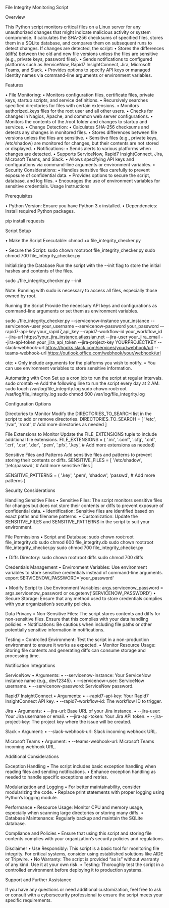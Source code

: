File Integrity Monitoring Script

Overview

This Python script monitors critical files on a Linux server for any unauthorized changes that might indicate malicious activity or system compromise. It calculates the SHA-256 checksums of specified files, stores them in a SQLite database, and compares them on subsequent runs to detect changes. If changes are detected, the script: • Stores the differences (diffs) between the old and new file versions unless the files are sensitive (e.g., private keys, password files). • Sends notifications to configured platforms such as ServiceNow, Rapid7 InsightConnect, Jira, Microsoft Teams, and Slack. • Provides options to specify API keys or managed identity names via command-line arguments or environment variables.

Features

•	File Monitoring:
•	Monitors configuration files, certificate files, private keys, startup scripts, and service definitions.
•	Recursively searches specified directories for files with certain extensions.
•	Monitors authorized_keys files for the root user and all other users.
•	Checks for changes in Nagios, Apache, and common web server configurations.
•	Monitors the contents of the /root folder and changes to startup and services.
•	Change Detection:
•	Calculates SHA-256 checksums and detects any changes in monitored files.
•	Stores differences between file versions unless the files are sensitive.
•	Sensitive files (e.g., private keys, /etc/shadow) are monitored for changes, but their contents are not stored or displayed.
•	Notifications:
•	Sends alerts to various platforms when changes are detected.
•	Supports ServiceNow, Rapid7 InsightConnect, Jira, Microsoft Teams, and Slack.
•	Allows specifying API keys and configurations via command-line arguments or environment variables.
•	Security Considerations:
•	Handles sensitive files carefully to prevent exposure of confidential data.
•	Provides options to secure the script, database, and log files.
•	Encourages the use of environment variables for sensitive credentials.
Usage Instructions

Prerequisites

• Python Version: Ensure you have Python 3.x installed. • Dependencies: Install required Python packages.

pip install requests

Script Setup

• Make the Script Executable: chmod +x file_integrity_checker.py

• Secure the Script: sudo chown root:root file_integrity_checker.py sudo chmod 700 file_integrity_checker.py

Initializing the Database Run the script with the --init flag to store the initial hashes and contents of the files.

sudo ./file_integrity_checker.py --init

Note: Running with sudo is necessary to access all files, especially those owned by root.

Running the Script
Provide the necessary API keys and configurations as command-line arguments or set them as environment variables.

sudo ./file_integrity_checker.py
--servicenow-instance your_instance
--servicenow-user your_username
--servicenow-password your_password
--rapid7-api-key your_rapid7_api_key
--rapid7-workflow-id your_workflow_id
--jira-url https://your_jira_instance.atlassian.net
--jira-user your_jira_email
--jira-api-token your_jira_api_token
--jira-project-key YOURPROJECTKEY
--slack-webhook-url https://hooks.slack.com/services/your/webhook/url
--teams-webhook-url https://outlook.office.com/webhook/your/webhook/url

ote: • Only include arguments for the platforms you wish to notify. • You can use environment variables to store sensitive information.

Automating with Cron Set up a cron job to run the script at regular intervals. sudo crontab -e
Add the following line to run the script every day at 2 AM: sudo touch /var/log/file_integrity.log sudo chown root:root /var/log/file_integrity.log sudo chmod 600 /var/log/file_integrity.log

Configuration Options

Directories to Monitor Modify the DIRECTORIES_TO_SEARCH list in the script to add or remove directories. DIRECTORIES_TO_SEARCH = [ '/etc', '/var', '/root', # Add more directories as needed ]

File Extensions to Monitor Update the FILE_EXTENSIONS tuple to include additional file extensions. FILE_EXTENSIONS = ( '.ini', '.conf', '.cfg', '.cnf', '.crt', '.csr', '.der', '.pem', '.pfx', '.key', # Add more extensions as needed)

Sensitive Files and Patterns Add sensitive files and patterns to prevent storing their contents or diffs.
SENSITIVE_FILES = [ '/etc/shadow', '/etc/passwd', # Add more sensitive files ]

SENSITIVE_PATTERNS = ( '.key', '.pem', 'shadow', 'passwd', # Add more patterns )

Security Considerations

Handling Sensitive Files • Sensitive Files: The script monitors sensitive files for changes but does not store their contents or diffs to prevent exposure of confidential data. • Identification: Sensitive files are identified based on exact paths and filename patterns. • Customization: Update the SENSITIVE_FILES and SENSITIVE_PATTERNS in the script to suit your environment.

File Permissions • Script and Database: sudo chown root:root file_integrity.db sudo chmod 600 file_integrity.db sudo chown root:root file_integrity_checker.py sudo chmod 700 file_integrity_checker.py

• Diffs Directory: sudo chown root:root diffs sudo chmod 700 diffs

Credentials Management • Environment Variables: Use environment variables to store sensitive credentials instead of command-line arguments. export SERVICENOW_PASSWORD='your_password'

•	Modify Script to Use Environment Variables:
args.servicenow_password = args.servicenow_password or os.getenv('SERVICENOW_PASSWORD') • Secure Storage: Ensure that any method used to store credentials complies with your organization’s security policies.

Data Privacy • Non-Sensitive Files: The script stores contents and diffs for non-sensitive files. Ensure that this complies with your data handling policies. • Notifications: Be cautious when including file paths or other potentially sensitive information in notifications.

Testing • Controlled Environment: Test the script in a non-production environment to ensure it works as expected. • Monitor Resource Usage: Storing file contents and generating diffs can consume storage and processing time.

Notification Integrations

ServiceNow • Arguments: • --servicenow-instance: Your ServiceNow instance name (e.g., dev12345). • --servicenow-user: ServiceNow username. • --servicenow-password: ServiceNow password.

Rapid7 InsightConnect • Arguments: • --rapid7-api-key: Your Rapid7 InsightConnect API key. • --rapid7-workflow-id: The workflow ID to trigger.

Jira • Arguments: • --jira-url: Base URL of your Jira instance. • --jira-user: Your Jira username or email. • --jira-api-token: Your Jira API token. • --jira-project-key: The project key where the issue will be created.

Slack • Argument: • --slack-webhook-url: Slack incoming webhook URL.

Microsoft Teams • Argument: • --teams-webhook-url: Microsoft Teams incoming webhook URL.

Additional Considerations

Exception Handling • The script includes basic exception handling when reading files and sending notifications. • Enhance exception handling as needed to handle specific exceptions and retries.

Modularization and Logging • For better maintainability, consider modularizing the code. • Replace print statements with proper logging using Python’s logging module.

Performance • Resource Usage: Monitor CPU and memory usage, especially when scanning large directories or storing many diffs. • Database Maintenance: Regularly backup and maintain the SQLite database.

Compliance and Policies • Ensure that using this script and storing file contents complies with your organization’s security policies and regulations.

Disclaimer • Use Responsibly: This script is a basic tool for monitoring file integrity. For critical systems, consider using established solutions like AIDE or Tripwire. • No Warranty: The script is provided “as is” without warranty of any kind. Use it at your own risk. • Testing: Thoroughly test the script in a controlled environment before deploying it to production systems.

Support and Further Assistance

If you have any questions or need additional customization, feel free to ask or consult with a cybersecurity professional to ensure the script meets your specific requirements.
